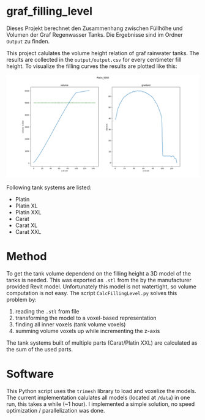 # graf_filling_level
Dieses Projekt berechnet den Zusammenhang zwischen Füllhöhe und Volumen der Graf Regenwasser Tanks.
Die Ergebnisse sind im Ordner `Output` zu finden.

This project calulates the volume height relation of graf rainwater tanks.
The results are collected in the `output/output.csv` for every centimeter fill height.
To visualize the filling curves the results are plotted like this:

![Platin5000 filling curve](/output/Platin_5000.png)

Following tank systems are listed:
- Platin
- Platin XL
- Platin XXL
- Carat
- Carat XL
- Carat XXL


# Method
To get the tank volume dependend on the filling height a 3D model of the tanks is needed.
This was exported as `.stl` from the by the manufacturer provided Revit model.
Unfortunately this model is not watertight, so volume computation is not easy.
The script `CalcFillingLevel.py` solves this problem by:
1. reading the `.stl` from file
2. transforming the model to a voxel-based representation
3. finding all inner voxels (tank volume voxels)
4. summing volume voxels up while incrementing the z-axis

The tank systems built of multiple parts (Carat/Platin XXL) are calculated as the sum of the used parts.

# Software
This Python script uses the `trimesh` library to load and voxelize the models.
The current implementation calulates all models (located at `/data`) in one run, this takes a while (~1 hour).
I implemented a simple solution, no speed optimization / parallelization was done.
